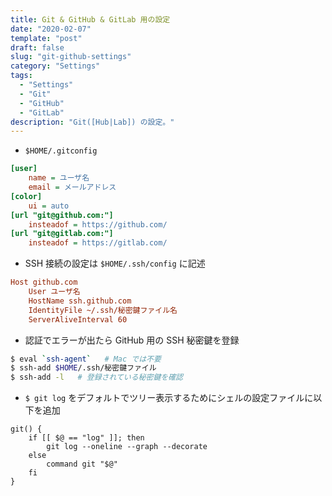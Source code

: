 ```yaml
---
title: Git & GitHub & GitLab 用の設定
date: "2020-02-07"
template: "post"
draft: false
slug: "git-github-settings"
category: "Settings"
tags:
  - "Settings"
  - "Git"
  - "GitHub"
  - "GitLab"
description: "Git([Hub|Lab]) の設定。"
---
```


- `$HOME/.gitconfig`

```ini
[user]
    name = ユーザ名
    email = メールアドレス
[color]
    ui = auto
[url "git@github.com:"]
    insteadof = https://github.com/
[url "git@gitlab.com:"]
    insteadof = https://gitlab.com/
```

- SSH 接続の設定は `$HOME/.ssh/config` に記述

```ini
Host github.com
    User ユーザ名
    HostName ssh.github.com
    IdentityFile ~/.ssh/秘密鍵ファイル名
    ServerAliveInterval 60
```

- 認証でエラーが出たら GitHub 用の SSH 秘密鍵を登録

```bash
$ eval `ssh-agent`   # Mac では不要
$ ssh-add $HOME/.ssh/秘密鍵ファイル
$ ssh-add -l   # 登録されている秘密鍵を確認
```

- `$ git log` をデフォルトでツリー表示するためにシェルの設定ファイルに以下を追加

```shell
git() {
    if [[ $@ == "log" ]]; then
        git log --oneline --graph --decorate
    else
        command git "$@"
    fi
}
```

